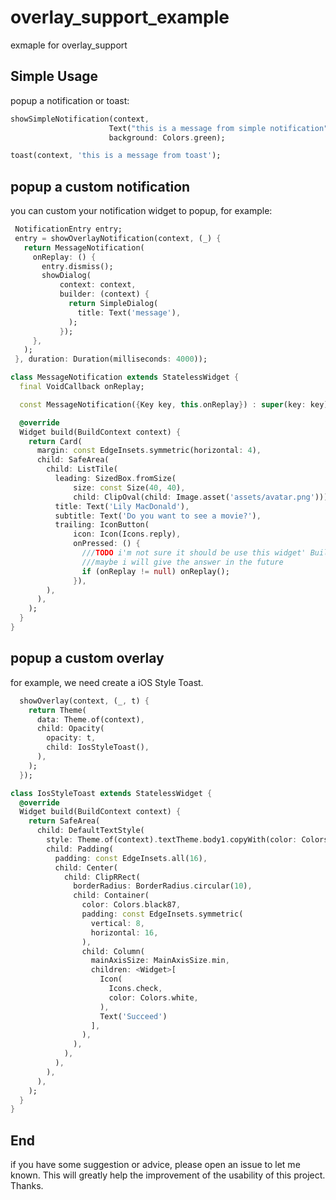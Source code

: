 # overlay_support_example

exmaple for overlay_support

## Simple Usage

popup a notification or toast:

```dart
showSimpleNotification(context,
                      Text("this is a message from simple notification"),
                      background: Colors.green);

toast(context, 'this is a message from toast');

```

## popup a custom notification

you can custom your notification widget to popup, for example:

```dart
 NotificationEntry entry;
 entry = showOverlayNotification(context, (_) {
   return MessageNotification(
     onReplay: () {
       entry.dismiss();
       showDialog(
           context: context,
           builder: (context) {
             return SimpleDialog(
               title: Text('message'),
             );
           });
     },
   );
 }, duration: Duration(milliseconds: 4000));
 ```
 
```dart MessageNotification Class
class MessageNotification extends StatelessWidget {
  final VoidCallback onReplay;

  const MessageNotification({Key key, this.onReplay}) : super(key: key);

  @override
  Widget build(BuildContext context) {
    return Card(
      margin: const EdgeInsets.symmetric(horizontal: 4),
      child: SafeArea(
        child: ListTile(
          leading: SizedBox.fromSize(
              size: const Size(40, 40),
              child: ClipOval(child: Image.asset('assets/avatar.png'))),
          title: Text('Lily MacDonald'),
          subtitle: Text('Do you want to see a movie?'),
          trailing: IconButton(
              icon: Icon(Icons.reply),
              onPressed: () {
                ///TODO i'm not sure it should be use this widget' BuildContext to create a Dialog
                ///maybe i will give the answer in the future
                if (onReplay != null) onReplay();
              }),
        ),
      ),
    );
  }
}
```

## popup a custom overlay

for example, we need create a iOS Style Toast.

```dart
  showOverlay(context, (_, t) {
    return Theme(
      data: Theme.of(context),
      child: Opacity(
        opacity: t,
        child: IosStyleToast(),
      ),
    );
  });
```

```dart IosStyleToast
class IosStyleToast extends StatelessWidget {
  @override
  Widget build(BuildContext context) {
    return SafeArea(
      child: DefaultTextStyle(
        style: Theme.of(context).textTheme.body1.copyWith(color: Colors.white),
        child: Padding(
          padding: const EdgeInsets.all(16),
          child: Center(
            child: ClipRRect(
              borderRadius: BorderRadius.circular(10),
              child: Container(
                color: Colors.black87,
                padding: const EdgeInsets.symmetric(
                  vertical: 8,
                  horizontal: 16,
                ),
                child: Column(
                  mainAxisSize: MainAxisSize.min,
                  children: <Widget>[
                    Icon(
                      Icons.check,
                      color: Colors.white,
                    ),
                    Text('Succeed')
                  ],
                ),
              ),
            ),
          ),
        ),
      ),
    );
  }
}

```

## End

if you have some suggestion or advice, please open an issue to let me known. 
This will greatly help the improvement of the usability of this project.
Thanks.
